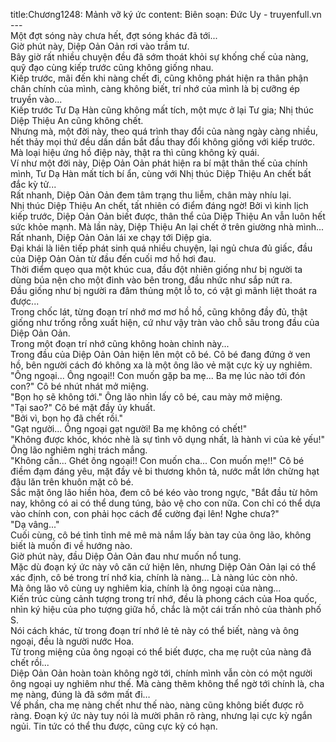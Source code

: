 title:Chương1248: Mảnh vỡ ký ức
content:
Biên soạn: Đức Uy - truyenfull.vn<br>---<br>Một đợt sóng này chưa hết, đợt sóng khác đã tới...<br>Giờ phút này, Diệp Oản Oản rơi vào trầm tư.<br>Bây giờ rất nhiều chuyện đều đã sớm thoát khỏi sự khống chế của nàng, quỹ đạo cùng kiếp trước cũng không giống nhau.<br>Kiếp trước, mãi đến khi nàng chết đi, cũng không phát hiện ra thân phận chân chính của mình, càng không biết, trí nhớ của mình là bị cưỡng ép truyền vào...<br>Kiếp trước Tư Dạ Hàn cũng không mất tích, một mực ở lại Tư gia; Nhị thúc Diệp Thiệu An cũng không chết.<br>Nhưng mà, một đời này, theo quá trình thay đổi của nàng ngày càng nhiều, hết thảy mọi thứ đều dần dần bắt đầu thay đổi không giống với kiếp trước. Mà loại hiệu ứng hồ điệp này, thật ra thì cũng không kỳ quái.<br>Ví như một đời này, Diệp Oản Oản phát hiện ra bí mật thân thế của chính mình, Tư Dạ Hàn mất tích bí ẩn, cùng với Nhị thúc Diệp Thiệu An chết bất đắc kỳ tử...<br>Rất nhanh, Diệp Oản Oản đem tâm trạng thu liễm, chân mày nhíu lại.<br>Nhị thúc Diệp Thiệu An chết, tất nhiên có điểm đáng ngờ! Bởi vì kinh lịch kiếp trước, Diệp Oản Oản biết được, thân thể của Diệp Thiệu An vẫn luôn hết sức khỏe mạnh. Mà lần này, Diệp Thiệu An lại chết ở trên giường nhà mình...<br>Rất nhanh, Diệp Oản Oản lái xe chạy tới Diệp gia.<br>Đại khái là liên tiếp phát sinh quá nhiều chuyện, lại ngủ chưa đủ giấc, đầu của Diệp Oản Oản từ đầu đến cuối mơ hồ hơi đau.<br>Thời điểm quẹo qua một khúc cua, đầu đột nhiên giống như bị người ta dùng búa nện cho một đinh vào bên trong, đầu nhức như sắp nứt ra.<br>Đầu giống như bị người ra đâm thủng một lỗ to, có vật gì mãnh liệt thoát ra được...<br>Trong chốc lát, từng đoạn trí nhớ mơ mơ hồ hồ, cũng không đầy đủ, thật giống như trống rỗng xuất hiện, cứ như vậy tràn vào chỗ sâu trong đầu của Diệp Oản Oản.<br>Trong một đoạn trí nhớ cũng không hoàn chỉnh này...<br>Trong đầu của Diệp Oản Oản hiện lên một cô bé. Cô bé đang đứng ở ven hồ, bên người cách đó không xa là một ông lão vẻ mặt cực kỳ uy nghiêm.<br>"Ông ngoại... Ông ngoại!! Con muốn gặp ba mẹ... Ba mẹ lúc nào tới đón con?" Cô bé nhút nhát mở miệng.<br>"Bọn họ sẽ không tới." Ông lão nhìn lấy cô bé, cau mày mở miệng.<br>"Tại sao?" Cô bé mặt đầy ủy khuất.<br>"Bởi vì, bọn họ đã chết rồi."<br>"Gạt người... Ông ngoại gạt người! Ba mẹ không có chết!"<br>"Không được khóc, khóc nhè là sự tình vô dụng nhất, là hành vi của kẻ yếu!" Ông lão nghiêm nghị trách mắng.<br>"Không cần... Ghét ông ngoại!! Con muốn cha... Con muốn mẹ!!" Cô bé điềm đạm đáng yêu, mặt đầy vẻ bi thương khôn tả, nước mắt lớn chừng hạt đậu lăn trên khuôn mặt cô bé.<br>Sắc mặt ông lão hiền hòa, đem cô bé kéo vào trong ngực, "Bắt đầu từ hôm nay, không có ai có thể dung túng, bảo vệ cho con nữa. Con chỉ có thể dựa vào chính con, con phải học cách để cường đại lên! Nghe chưa?"<br>"Dạ vâng..."<br>Cuối cùng, cô bé tỉnh tỉnh mê mê mà nắm lấy bàn tay của ông lão, không biết là muốn đi về hướng nào.<br>Giờ phút này, đầu Diệp Oản Oản đau như muốn nổ tung.<br>Mặc dù đoạn ký ức này vô căn cứ hiện lên, nhưng Diệp Oản Oản lại có thể xác định, cô bé trong trí nhớ kia, chính là nàng... Là nàng lúc còn nhỏ.<br>Mà ông lão vô cùng uy nghiêm kia, chính là ông ngoại của nàng...<br>Kiến trúc cùng cảnh tượng trong trí nhớ, đều là phong cách của Hoa quốc, nhìn ký hiệu của pho tượng giữa hồ, chắc là một cái trấn nhỏ của thành phố S.<br>Nói cách khác, từ trong đoạn trí nhớ lẻ tẻ này có thể biết, nàng và ông ngoại, đều là người nước Hoa.<br>Từ trong miệng của ông ngoại có thể biết được, cha mẹ ruột của nàng đã chết rồi...<br>Diệp Oản Oản hoàn toàn không ngờ tới, chính mình vẫn còn có một người ông ngoại uy nghiêm như thế. Mà càng thêm không thể ngờ tới chính là, cha mẹ nàng, đúng là đã sớm mất đi…<br>Về phần, cha mẹ nàng chết như thế nào, nàng cũng không biết được rõ ràng. Đoạn ký ức này tuy nói là mười phân rõ ràng, nhưng lại cực kỳ ngắn ngủi. Tin tức có thể thu được, cũng cực kỳ có hạn.